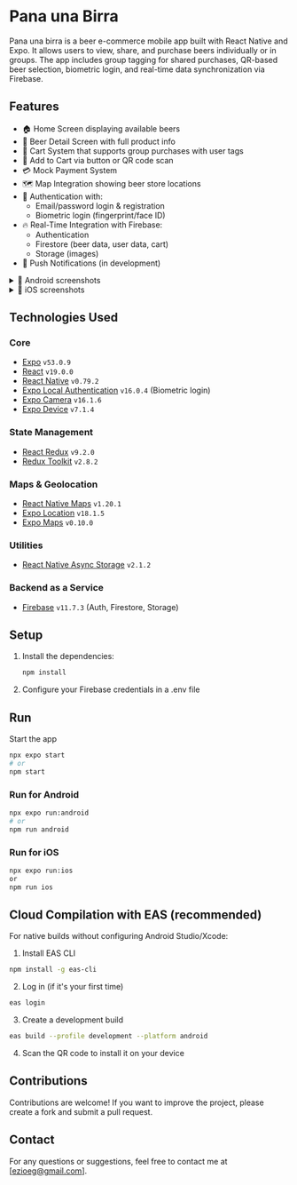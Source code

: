 # Pana una Birra
Pana una birra is a beer e-commerce mobile app built with React Native and Expo. It allows users to view, share, and purchase beers individually or in groups. The app includes group tagging for shared purchases, QR-based beer selection, biometric login, and real-time data synchronization via Firebase.

## Features
- 🏠 Home Screen displaying available beers
- 🍺 Beer Detail Screen with full product info
- 🛒 Cart System that supports group purchases with user tags
- 📲 Add to Cart via button or QR code scan
- 💳 Mock Payment System
- 🗺️ Map Integration showing beer store locations
- 🔐 Authentication with:
  - Email/password login & registration
  - Biometric login (fingerprint/face ID)
- 🔥 Real-Time Integration with Firebase:
  - Authentication
  - Firestore (beer data, user data, cart)
  - Storage (images)
- 🔔 Push Notifications (in development)

<details>
  <summary>📱 Android screenshots</summary>
  <p>
    <img src="https://github.com/user-attachments/assets/76f758a6-021b-4c25-8a71-d161769fe7ea" alt="Android Screenshot 1" width="400"/>
    <img src="https://github.com/user-attachments/assets/c370d6c4-40a8-41a3-b274-1ffa9997a551" alt="Android Screenshot 2" width="400"/>
  </p>
  <p>
    <img src="https://github.com/user-attachments/assets/f60e4556-4f97-4feb-a6ac-fd55035946e2" alt="Android Screenshot 3" width="400"/>
    <img src="https://github.com/user-attachments/assets/8da0df30-10f5-47c5-8547-a6c5bc8e82db" alt="Android Screenshot 4" width="400"/>
  </p>
  <p>
    <img src="https://github.com/user-attachments/assets/e671defd-5052-4db9-bca4-c05cc09cae19" alt="Android Screenshot 5" width="400"/>
  </p>
</details>

<details>
  <summary>📱 iOS screenshots</summary>
  <p>
    <img src="https://github.com/user-attachments/assets/eb8c9c6d-5299-410e-a593-e427c4bc8ab4" alt="iOS Screenshot 1" width="400"/>
    <img src="https://github.com/user-attachments/assets/abd10014-ebec-4992-b602-ab0f5218751f" alt="iOS Screenshot 2" width="400"/>
  </p>
  <p>
    <img src="https://github.com/user-attachments/assets/2c539f50-5be8-4ca5-8c89-b513304aec59" alt="iOS Screenshot 3" width="400"/>
    <img src="https://github.com/user-attachments/assets/15a49f04-da7e-45ba-9364-418debe88022" alt="iOS Screenshot 4" width="400"/>
  </p>
  <p>
    <img src="https://github.com/user-attachments/assets/dc4dad21-c6b7-4a90-be3f-8c509e4b457b" alt="iOS Screenshot 5" width="400"/>
    <img src="https://github.com/user-attachments/assets/ec597b20-9477-4ffd-ad67-1ba3f8301801" alt="iOS Screenshot 6" width="400"/>
  </p>
</details>


## Technologies Used
### Core
- [Expo](https://expo.dev/) `v53.0.9`
- [React](https://reactjs.org/) `v19.0.0`
- [React Native](https://reactnative.dev/) `v0.79.2`
- [Expo Local Authentication](https://docs.expo.dev/versions/latest/sdk/local-authentication/) `v16.0.4` (Biometric login)
- [Expo Camera](https://docs.expo.dev/versions/latest/sdk/camera/) `v16.1.6`
- [Expo Device](https://docs.expo.dev/versions/latest/sdk/device/) `v7.1.4`

### State Management
- [React Redux](https://react-redux.js.org/) `v9.2.0`
- [Redux Toolkit](https://redux-toolkit.js.org/) `v2.8.2`

### Maps & Geolocation
- [React Native Maps](https://github.com/react-native-maps/react-native-maps) `v1.20.1`
- [Expo Location](https://docs.expo.dev/versions/latest/sdk/location/) `v18.1.5`
- [Expo Maps](https://docs.expo.dev/versions/latest/sdk/maps/) `v0.10.0`

### Utilities
- [React Native Async Storage](https://github.com/react-native-async-storage/async-storage) `v2.1.2`

### Backend as a Service
- [Firebase](https://firebase.google.com/docs) `v11.7.3` (Auth, Firestore, Storage)


## Setup
1. Install the dependencies:

   ```bash
   npm install

2. Configure your Firebase credentials in a .env file

## Run
Start the app

   ```bash
   npx expo start
# or
 npm start
   ```

### Run for Android
   ```bash
   npx expo run:android
# or
npm run android
   ```

### Run for iOS
   ```bash
   npx expo run:ios
 or
npm run ios
   ```

## Cloud Compilation with EAS (recommended)

For native builds without configuring Android Studio/Xcode:

1. Install EAS CLI
```bash
npm install -g eas-cli
```

2. Log in (if it's your first time)
```bash
eas login
```

3. Create a development build
```bash
eas build --profile development --platform android
```

4. Scan the QR code to install it on your device

## Contributions
Contributions are welcome! If you want to improve the project, please create a fork and submit a pull request.

## Contact
For any questions or suggestions, feel free to contact me at [ezioeg@gmail.com].
